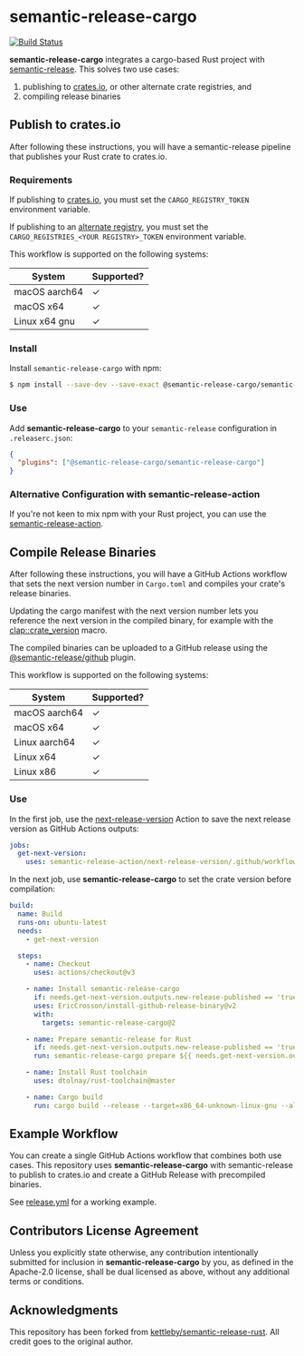 # semantic-release-cargo

[![Build Status]](https://github.com/semantic-release-cargo/semantic-release-cargo/actions/workflows/release.yml)

[build status]: https://github.com/semantic-release-cargo/semantic-release-cargo/actions/workflows/release.yml/badge.svg?event=push

**semantic-release-cargo** integrates a cargo-based Rust project with [semantic-release].
This solves two use cases:

1. publishing to [crates.io], or other alternate crate registries, and
2. compiling release binaries

[crates.io]: https://crates.io/
[semantic-release]: https://github.com/semantic-release/semantic-release

## Publish to crates.io

After following these instructions, you will have a semantic-release pipeline that publishes
your Rust crate to crates.io.

### Requirements

If publishing to [crates.io], you must set the `CARGO_REGISTRY_TOKEN` environment variable.

If publishing to an [alternate registry](https://doc.rust-lang.org/cargo/reference/registries.html#using-an-alternate-registry), you must set the `CARGO_REGISTRIES_<YOUR REGISTRY>_TOKEN` environment variable.


This workflow is supported on the following systems:

| System        | Supported? |
| ------------- | ---------- |
| macOS aarch64 | ✓          |
| macOS x64     | ✓          |
| Linux x64 gnu | ✓          |

### Install

Install `semantic-release-cargo` with npm:

```bash
$ npm install --save-dev --save-exact @semantic-release-cargo/semantic-release-cargo
```

### Use

Add **semantic-release-cargo** to your `semantic-release` configuration in `.releaserc.json`:

```json
{
  "plugins": ["@semantic-release-cargo/semantic-release-cargo"]
}
```

### Alternative Configuration with semantic-release-action

If you're not keen to mix npm with your Rust project, you can use the [semantic-release-action].

[semantic-release-action]: https://github.com/cycjimmy/semantic-release-action

## Compile Release Binaries

After following these instructions, you will have a GitHub Actions workflow
that sets the next version number in `Cargo.toml` and compiles your crate's
release binaries.

Updating the cargo manifest with the next version number lets you reference
the next version in the compiled binary, for example with the [clap::crate_version]
macro.

The compiled binaries can be uploaded to a GitHub release using the
[@semantic-release/github] plugin.

This workflow is supported on the following systems:

| System        | Supported? |
| ------------- | ---------- |
| macOS aarch64 | ✓          |
| macOS x64     | ✓          |
| Linux aarch64 | ✓          |
| Linux x64     | ✓          |
| Linux x86     | ✓          |

[clap::crate_version]: https://docs.rs/clap/latest/clap/macro.crate_version.html
[@semantic-release/github]: https://github.com/semantic-release/github

### Use

In the first job, use the [next-release-version] Action to save the
next release version as GitHub Actions outputs:

```yaml
jobs:
  get-next-version:
    uses: semantic-release-action/next-release-version/.github/workflows/next-release-version.yml@v4
```

In the next job, use **semantic-release-cargo** to set the crate version before
compilation:

```yaml
build:
  name: Build
  runs-on: ubuntu-latest
  needs:
    - get-next-version

  steps:
    - name: Checkout
      uses: actions/checkout@v3

    - name: Install semantic-release-cargo
      if: needs.get-next-version.outputs.new-release-published == 'true'
      uses: EricCrosson/install-github-release-binary@v2
      with:
        targets: semantic-release-cargo@2

    - name: Prepare semantic-release for Rust
      if: needs.get-next-version.outputs.new-release-published == 'true'
      run: semantic-release-cargo prepare ${{ needs.get-next-version.outputs.new-release-version }}

    - name: Install Rust toolchain
      uses: dtolnay/rust-toolchain@master

    - name: Cargo build
      run: cargo build --release --target=x86_64-unknown-linux-gnu --all-targets
```

[next-release-version]: https://github.com/semantic-release-action/next-release-version

## Example Workflow

You can create a single GitHub Actions workflow that combines both use cases.
This repository uses **semantic-release-cargo** with semantic-release to publish
to crates.io and create a GitHub Release with precompiled binaries.

See [release.yml] for a working example.

[release.yml]: .github/workflows/release.yml

## Contributors License Agreement

Unless you explicitly state otherwise, any contribution intentionally submitted
for inclusion in **semantic-release-cargo** by you, as defined in the Apache-2.0
license, shall be dual licensed as above, without any additional terms or
conditions.

## Acknowledgments

This repository has been forked from [kettleby/semantic-release-rust]. All
credit goes to the original author.

[kettleby/semantic-release-rust]: https://github.com/kettleby/semantic-release-rust

